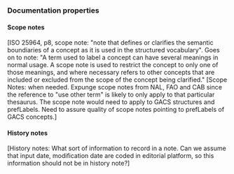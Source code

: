### Documentation properties

#### Scope notes

[ISO 25964, p8, scope note: "note that defines or clarifies the
semantic boundiaries of a concept as it is used in the structured vocabulary".
Goes on to note: "A term used to label a concept can have several meanings in
normal usage.  A scope note is used to restrict the concept to only one of
those meanings, and where necessary refers to other concepts that are included
or excluded from the scope of the concept being clarified." [Scope Notes: when
needed.  Expunge scope notes from NAL, FAO and CAB since the reference to "use
other term" is likely to only apply to that particular thesaurus.  The scope
note would need to apply to GACS structures and prefLabels.  Need to assure
quality of scope notes pointing to prefLabels of GACS concepts.]

#### History notes

[History notes: What sort of information to record in a note.
Can we assume that input date, modification date are coded in editorial
platform, so this information should not be in history note?]

